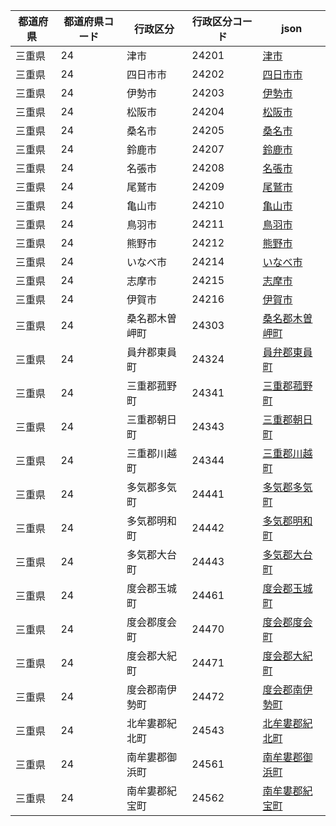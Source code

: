 |  都道府県  | 都道府県コード | 行政区分 | 行政区分コード | json |
|-----------|--------------|--------- |--------------|------|
| 三重県 | 24 | 津市 | 24201 | [津市](/topojson/24/24201.topojson) |
| 三重県 | 24 | 四日市市 | 24202 | [四日市市](/topojson/24/24202.topojson) |
| 三重県 | 24 | 伊勢市 | 24203 | [伊勢市](/topojson/24/24203.topojson) |
| 三重県 | 24 | 松阪市 | 24204 | [松阪市](/topojson/24/24204.topojson) |
| 三重県 | 24 | 桑名市 | 24205 | [桑名市](/topojson/24/24205.topojson) |
| 三重県 | 24 | 鈴鹿市 | 24207 | [鈴鹿市](/topojson/24/24207.topojson) |
| 三重県 | 24 | 名張市 | 24208 | [名張市](/topojson/24/24208.topojson) |
| 三重県 | 24 | 尾鷲市 | 24209 | [尾鷲市](/topojson/24/24209.topojson) |
| 三重県 | 24 | 亀山市 | 24210 | [亀山市](/topojson/24/24210.topojson) |
| 三重県 | 24 | 鳥羽市 | 24211 | [鳥羽市](/topojson/24/24211.topojson) |
| 三重県 | 24 | 熊野市 | 24212 | [熊野市](/topojson/24/24212.topojson) |
| 三重県 | 24 | いなべ市 | 24214 | [いなべ市](/topojson/24/24214.topojson) |
| 三重県 | 24 | 志摩市 | 24215 | [志摩市](/topojson/24/24215.topojson) |
| 三重県 | 24 | 伊賀市 | 24216 | [伊賀市](/topojson/24/24216.topojson) |
| 三重県 | 24 | 桑名郡木曽岬町 | 24303 | [桑名郡木曽岬町](/topojson/24/24303.topojson) |
| 三重県 | 24 | 員弁郡東員町 | 24324 | [員弁郡東員町](/topojson/24/24324.topojson) |
| 三重県 | 24 | 三重郡菰野町 | 24341 | [三重郡菰野町](/topojson/24/24341.topojson) |
| 三重県 | 24 | 三重郡朝日町 | 24343 | [三重郡朝日町](/topojson/24/24343.topojson) |
| 三重県 | 24 | 三重郡川越町 | 24344 | [三重郡川越町](/topojson/24/24344.topojson) |
| 三重県 | 24 | 多気郡多気町 | 24441 | [多気郡多気町](/topojson/24/24441.topojson) |
| 三重県 | 24 | 多気郡明和町 | 24442 | [多気郡明和町](/topojson/24/24442.topojson) |
| 三重県 | 24 | 多気郡大台町 | 24443 | [多気郡大台町](/topojson/24/24443.topojson) |
| 三重県 | 24 | 度会郡玉城町 | 24461 | [度会郡玉城町](/topojson/24/24461.topojson) |
| 三重県 | 24 | 度会郡度会町 | 24470 | [度会郡度会町](/topojson/24/24470.topojson) |
| 三重県 | 24 | 度会郡大紀町 | 24471 | [度会郡大紀町](/topojson/24/24471.topojson) |
| 三重県 | 24 | 度会郡南伊勢町 | 24472 | [度会郡南伊勢町](/topojson/24/24472.topojson) |
| 三重県 | 24 | 北牟婁郡紀北町 | 24543 | [北牟婁郡紀北町](/topojson/24/24543.topojson) |
| 三重県 | 24 | 南牟婁郡御浜町 | 24561 | [南牟婁郡御浜町](/topojson/24/24561.topojson) |
| 三重県 | 24 | 南牟婁郡紀宝町 | 24562 | [南牟婁郡紀宝町](/topojson/24/24562.topojson) |

